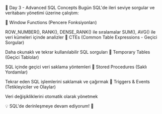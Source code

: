 📌 Day 3 - Advanced SQL Concepts
Bugün SQL'de ileri seviye sorgular ve veritabanı yönetimi üzerine çalıştım:

🔹 Window Functions (Pencere Fonksiyonları)

ROW_NUMBER(), RANK(), DENSE_RANK() ile sıralamalar
SUM(), AVG() ile veri kümeleri içinde analizler
🔹 CTEs (Common Table Expressions - Geçici Sorgular)

Daha okunaklı ve tekrar kullanılabilir SQL sorguları
🔹 Temporary Tables (Geçici Tablolar)

SQL içinde geçici veri saklama yöntemleri
🔹 Stored Procedures (Saklı Yordamlar)

Tekrar eden SQL işlemlerini saklamak ve çağırmak
🔹 Triggers & Events (Tetikleyiciler ve Olaylar)

Veri değişikliklerini otomatik olarak yönetmek


💡 SQL'de derinleşmeye devam ediyorum! 🚀




